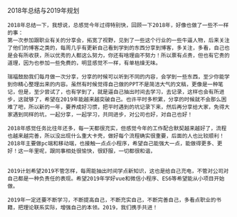 2018年总结与2019年规划


	2018年总结一下，我想说，总感觉今年过得特别快，回顾一下2018年，好像也做了一些不一样的事：
	第一次参加跟职业有关的分享会，拓宽了视野，见到了一些这个行业的一些牛逼人物，后来关注了他们的博客之类的，每周几乎有更新自己看到学到的东西分享到博客，多关注，多看，自己也是会有所收获，所以优秀的人都这么努力，你还有啥理由不努力！所以票有点贵，但也有它贵的道理，因为也参加一些免费的，明显感觉不一样，有单枯燥无味。

	瑞福鼓励我们每月做一次分享，分享的时候可以听到不同的内容，会学到一些东西，至少你能学到你精心整理出来的内容。虽然有时候觉得自己做的PPT不是简洁大气的文稿，更像是一种笔记，但是，至少尝试了，也有学到了，就是逼自己抽出时间去学习，去记录，这样也会有所进步，这就够了，希望在2019年能越来越突破自己。也许平时多积累，分享的时候就不会那么困难了吧，所以新的一年，要养成好习惯，把平时遇到的坑记录下来，然后再分享给大家，免得大家遇到同样的坑，一起分享，一起学习，共同进步，对公司也好，对自己也好！
	
	2018年感觉任务比往年还多，每一天都很充实，但感觉今年的工作配合默契越来越好了，流程也越来越完善，所以没出现什么重大卡壳，做好每个流程确实很重要，后面的人也比较顺利！2018年主要做pc端和移动端，也接触一点点小程序，希望自己能强大一点，能做得更多、更好！这一年里呢，跟同事相处很愉快，很舒服，一切都很和谐，


	2019计划希望2019不管怎样，每周能抽出时间学点新知识，这也是给自己充电，不管对公司对自己都是一种负责任的表现。希望2019年学好vue和微信小程序、ES6等希望能从小项目开始做。
	
	2019年一定还要不断学习，不断提高自己，不断充实自己，不断完善自己，多看点职业的书籍，把理论联系实际，增强自己的本领。2019，我们携手共进！

